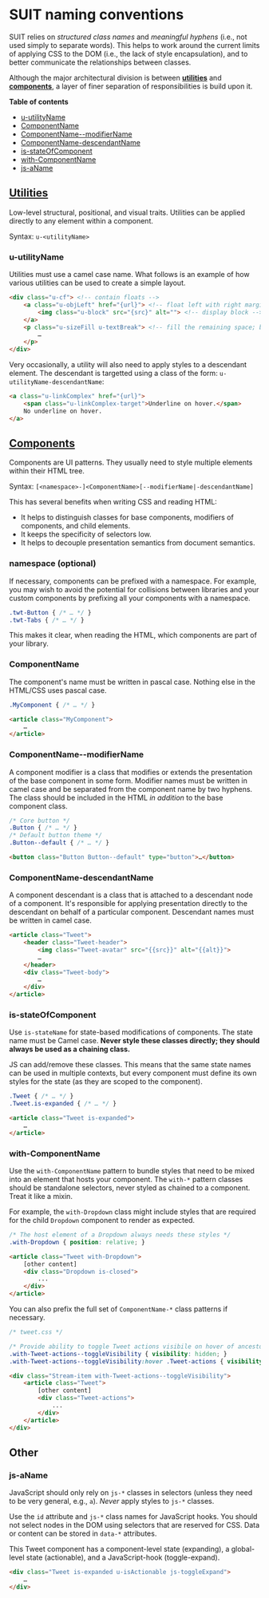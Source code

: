 # SUIT naming conventions

SUIT relies on _structured class names_ and _meaningful hyphens_ (i.e., not
used simply to separate words). This helps to work around the current limits of
applying CSS to the DOM (i.e., the lack of style encapsulation), and to better
communicate the relationships between classes.

Although the major architectural division is between
**[utilities](utilties.md)** and **[components](components.md)**, a layer
of finer separation of responsibilities is build upon it.

**Table of contents**

* [u-utilityName](#u-utilityName)
* [ComponentName](#ComponentName)
* [ComponentName--modifierName](#ComponentName--modifierName)
* [ComponentName-descendantName](#ComponentName-descendantName)
* [is-stateOfComponent](#is-stateOfComponent)
* [with-ComponentName](#with-ComponentName)
* [js-aName](#js-aName)


## [Utilities](utilities.md)

Low-level structural, positional, and visual traits. Utilities can be applied
directly to any element within a component.

Syntax: `u-<utilityName>`

<a name="u-utilityName"></a>
### u-utilityName

Utilities must use a camel case name. What follows is an example of how various
utilities can be used to create a simple layout.

```html
<div class="u-cf"> <!-- contain floats -->
    <a class="u-objLeft" href="{url}"> <!-- float left with right margin -->
        <img class="u-block" src="{src}" alt=""> <!-- display block -->
    </a>
    <p class="u-sizeFill u-textBreak"> <!-- fill the remaining space; break long strings -->
        …
    </p>
</div>
```

Very occasionally, a utility will also need to apply styles to a descendant
element. The descendant is targetted using a class of the form:
`u-utilityName-descendantName`:

```html
<a class="u-linkComplex" href="{url}">
    <span class="u-linkComplex-target">Underline on hover.</span>
    No underline on hover.
</a>
```


## [Components](components.md)

Components are UI patterns. They usually need to style multiple elements within
their HTML tree.

Syntax: `[<namespace>-]<ComponentName>[--modifierName|-descendantName]`

This has several benefits when writing CSS and reading HTML:

* It helps to distinguish classes for base components, modifiers of components,
  and child elements.
* It keeps the specificity of selectors low.
* It helps to decouple presentation semantics from document semantics.

### namespace (optional)

If necessary, components can be prefixed with a namespace. For example, you may
wish to avoid the potential for collisions between libraries and your custom
components by prefixing all your components with a namespace.

```css
.twt-Button { /* … */ }
.twt-Tabs { /* … */ }
```

This makes it clear, when reading the HTML, which components are part of your
library.

<a name="ComponentName"></a>
### ComponentName

The component's name must be written in pascal case. Nothing else in the
HTML/CSS uses pascal case.

```css
.MyComponent { /* … */ }
```

```html
<article class="MyComponent">
    …
</article>
```

<a name="ComponentName--modifierName"></a>
### ComponentName--modifierName

A component modifier is a class that modifies or extends the presentation of
the base component in some form. Modifier names must be written in camel case
and be separated from the component name by two hyphens. The class should be
included in the HTML _in addition_ to the base component class.

```css
/* Core button */
.Button { /* … */ }
/* Default button theme */
.Button--default { /* … */ }
```

```html
<button class="Button Button--default" type="button">…</button>
```

<a name="ComponentName-descendantName"></a>
### ComponentName-descendantName

A component descendant is a class that is attached to a descendant node of a
component. It's responsible for applying presentation directly to the
descendant on behalf of a particular component. Descendant names must be
written in camel case.

```html
<article class="Tweet">
    <header class="Tweet-header">
        <img class="Tweet-avatar" src="{{src}}" alt="{{alt}}">
        …
    </header>
    <div class="Tweet-body">
        …
    </div>
</article>
```

<a name="is-stateOfComponent"></a>
### is-stateOfComponent

Use `is-stateName` for state-based modifications of components. The state name
must be Camel case. **Never style these classes directly; they should always be
used as a chaining class.**

JS can add/remove these classes. This means that the same state names can be
used in multiple contexts, but every component must define its own styles for
the state (as they are scoped to the component).

```css
.Tweet { /* … */ }
.Tweet.is-expanded { /* … */ }
```

```html
<article class="Tweet is-expanded">
    …
</article>
```

<a name="with-ComponentName"></a>
### with-ComponentName

Use the `with-ComponentName` pattern to bundle styles that need to be mixed
into an element that hosts your component. The `with-*` pattern classes should
be standalone selectors, never styled as chained to a component. Treat it like
a mixin.

For example, the `with-Dropdown` class might include styles that are required
for the child `Dropdown` component to render as expected.

```css
/* The host element of a Dropdown always needs these styles */
.with-Dropdown { position: relative; }
```

```html
<article class="Tweet with-Dropdown">
    [other content]
    <div class="Dropdown is-closed">
        ...
    </div>
</article>
```

You can also prefix the full set of `ComponentName-*` class patterns if
necessary.


```css
/* tweet.css */

/* Provide ability to toggle Tweet actions visibile on hover of ancestor */
.with-Tweet-actions--toggleVisibility { visibility: hidden; }
.with-Tweet-actions--toggleVisibility:hover .Tweet-actions { visibility: visible; }
```

```html
<div class="Stream-item with-Tweet-actions--toggleVisibility">
    <article class="Tweet">
        [other content]
        <div class="Tweet-actions">
            ...
        </div>
    </article>
</div>
```

## Other

<a name="js-aName"></a>
### js-aName

JavaScript should only rely on `js-*` classes in selectors (unless they need to
be very general, e.g., `a`). _Never_ apply styles to `js-*` classes.

Use the `id` attribute and `js-*` class names for JavaScript hooks. You should
not select nodes in the DOM using selectors that are reserved for CSS. Data or
content can be stored in `data-*` attributes.

This Tweet component has a component-level state (expanding), a global-level
state (actionable), and a JavaScript-hook (toggle-expand).

```html
<div class="Tweet is-expanded u-isActionable js-toggleExpand">
    …
</div>
```
